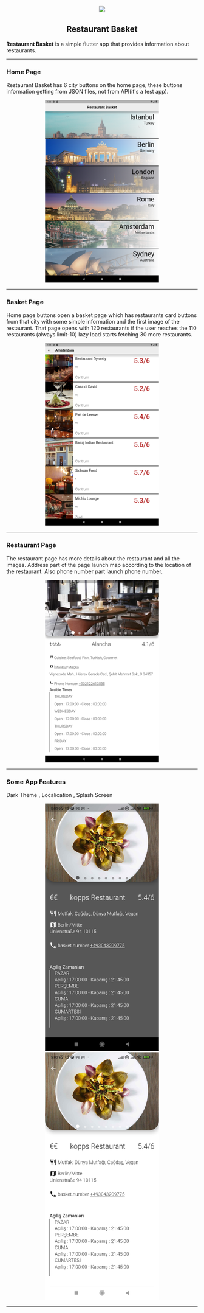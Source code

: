 <p align="center">
    <img src = "https://github.com/HasanBS/restaurant-basket/blob/main/restaurant_basket/assets/presentation/usageGiff.gif" width ="300" />
  <h2 align="center">Restaurant Basket</h2>
</p>


**Restaurant Basket** is a simple flutter app that provides information about restaurants.


---
### Home Page
Restaurant Basket has 6 city buttons on the home page, these buttons information getting from JSON files, not from API(it's a test app).

<p align="center">
<img src = "https://github.com/HasanBS/restaurant-basket/blob/main/restaurant_basket/assets/presentation/home_light_tablet.png" width ="300" />
</p>

---

### Basket Page
Home page buttons open a basket page which has restaurants card buttons from that city with some simple information and the first image of the restaurant. That page opens with 120 restaurants if the user reaches the 110 restaurants (always limit-10) lazy load starts fetching 30 more restaurants.

<p align="center">
<img src = "https://github.com/HasanBS/restaurant-basket/blob/main/restaurant_basket/assets/presentation/basket_light_tablet.png" width ="300" />
</p>

---

### Restaurant Page
The restaurant page has more details about the restaurant and all the images. Address part of the page launch map according to the location of the restaurant. Also phone number part launch phone number. 

<p align="center">
<img src = "https://github.com/HasanBS/restaurant-basket/blob/main/restaurant_basket/assets/presentation/restaurant_light_tablet.png" width ="300" />
</p>

---

### Some App Features
Dark Theme , Localication , Splash Screen

<p align="center">
<img src = "https://github.com/HasanBS/restaurant-basket/blob/main/restaurant_basket/assets/presentation/restaurant_dark_phone.jpg" width ="300" />
  <img src = "https://github.com/HasanBS/restaurant-basket/blob/main/restaurant_basket/assets/presentation/restaurant_light_phone.jpg" width ="300" />
  
</p>


---
